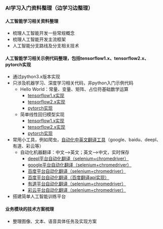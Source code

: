 ### AI学习入门资料整理（边学习边整理）
#### 人工智能学习相关资料整理 
- 梳理人工智能开发一些常规概念
- 梳理人工智能开发主流框架
- 人工智能分支路线及分支相关技术
#### 人工智能学习相关示例代码整理，包括tensorflow1.x、tensorflow2.x、pytorch实现
- 通过python3.x版本实现
- 只涉及机器学习、深度学习相关代码，非python入门示例代码
   - Hello World：常量、变量、矩阵、占位符基础数学运算
     - [tensorflow1.x实现](code/tensorflow_v1/1_base/1_hello_world.py)
     - [tensorflow2.x实现](code/tensorflow_v2/1_base/1_hello_world.py)
     - [pytorch实现](code/tensorflow_v2/1_base/1_hello_world.py)
   - 简单线性回归模型实现
     - [tensorflow1.x实现](code/tensorflow_v1/1_base/2_simple_linear_regression.py)
     - [tensorflow2.x实现](code/tensorflow_v2/1_base/2_simple_linear_regression.py)
     - [pytorch实现](code/tensorflow_v2/1_base/2_simple_linear_regression.py)
- 常用小工具，例如爬虫，[自动化中英文翻译工具](code/tools/nlp_translation/README.md)（google、baidu、deepl、有道、彩云等）
  - 自动化机器翻译：中文——>英文；英文——>中文，实时保存 
     - [deepl平台自动化翻译（selenium+chromedriver）](code/tools/nlp_translation/deepl_translation.py)
     - [google平台自动化翻译（selenium+chromedriver）](code/tools/nlp_translation/google_translation.py)
     - [百度平台自动化翻译（selenium+chromedriver）](code/tools/nlp_translation/baidu_translation.py)
     - [百度平台自动化翻译（百度翻译api实现）](code/tools/nlp_translation/baidu_translation_by_api.py)
     - [有道平台自动化翻译（selenium+chromedriver）](code/tools/nlp_translation/youdao_translation.py)
     - [彩云平台自动化翻译（selenium+chromedriver）](code/tools/nlp_translation/caiyun_translation.py)
- 搭建简单人工智能训练平台
#### 业务模块的技术方案梳理
- 整理图像、文本、语音具体任务及实现方案
